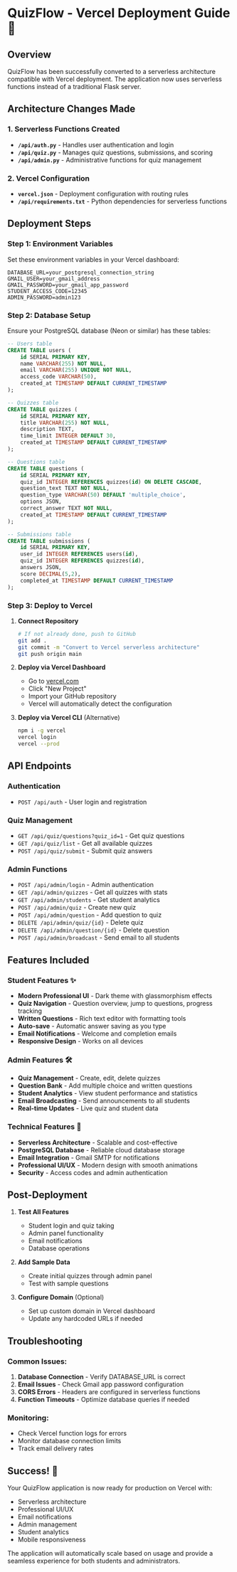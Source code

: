 # QuizFlow - Vercel Deployment Guide 🚀

## Overview
QuizFlow has been successfully converted to a serverless architecture compatible with Vercel deployment. The application now uses serverless functions instead of a traditional Flask server.

## Architecture Changes Made

### 1. Serverless Functions Created
- **`/api/auth.py`** - Handles user authentication and login
- **`/api/quiz.py`** - Manages quiz questions, submissions, and scoring
- **`/api/admin.py`** - Administrative functions for quiz management

### 2. Vercel Configuration
- **`vercel.json`** - Deployment configuration with routing rules
- **`/api/requirements.txt`** - Python dependencies for serverless functions

## Deployment Steps

### Step 1: Environment Variables
Set these environment variables in your Vercel dashboard:

```
DATABASE_URL=your_postgresql_connection_string
GMAIL_USER=your_gmail_address
GMAIL_PASSWORD=your_gmail_app_password
STUDENT_ACCESS_CODE=12345
ADMIN_PASSWORD=admin123
```

### Step 2: Database Setup
Ensure your PostgreSQL database (Neon or similar) has these tables:

```sql
-- Users table
CREATE TABLE users (
    id SERIAL PRIMARY KEY,
    name VARCHAR(255) NOT NULL,
    email VARCHAR(255) UNIQUE NOT NULL,
    access_code VARCHAR(50),
    created_at TIMESTAMP DEFAULT CURRENT_TIMESTAMP
);

-- Quizzes table
CREATE TABLE quizzes (
    id SERIAL PRIMARY KEY,
    title VARCHAR(255) NOT NULL,
    description TEXT,
    time_limit INTEGER DEFAULT 30,
    created_at TIMESTAMP DEFAULT CURRENT_TIMESTAMP
);

-- Questions table
CREATE TABLE questions (
    id SERIAL PRIMARY KEY,
    quiz_id INTEGER REFERENCES quizzes(id) ON DELETE CASCADE,
    question_text TEXT NOT NULL,
    question_type VARCHAR(50) DEFAULT 'multiple_choice',
    options JSON,
    correct_answer TEXT NOT NULL,
    created_at TIMESTAMP DEFAULT CURRENT_TIMESTAMP
);

-- Submissions table
CREATE TABLE submissions (
    id SERIAL PRIMARY KEY,
    user_id INTEGER REFERENCES users(id),
    quiz_id INTEGER REFERENCES quizzes(id),
    answers JSON,
    score DECIMAL(5,2),
    completed_at TIMESTAMP DEFAULT CURRENT_TIMESTAMP
);
```

### Step 3: Deploy to Vercel

1. **Connect Repository**
   ```bash
   # If not already done, push to GitHub
   git add .
   git commit -m "Convert to Vercel serverless architecture"
   git push origin main
   ```

2. **Deploy via Vercel Dashboard**
   - Go to [vercel.com](https://vercel.com)
   - Click "New Project"
   - Import your GitHub repository
   - Vercel will automatically detect the configuration

3. **Deploy via Vercel CLI** (Alternative)
   ```bash
   npm i -g vercel
   vercel login
   vercel --prod
   ```

## API Endpoints

### Authentication
- `POST /api/auth` - User login and registration

### Quiz Management
- `GET /api/quiz/questions?quiz_id=1` - Get quiz questions
- `GET /api/quiz/list` - Get all available quizzes
- `POST /api/quiz/submit` - Submit quiz answers

### Admin Functions
- `POST /api/admin/login` - Admin authentication
- `GET /api/admin/quizzes` - Get all quizzes with stats
- `GET /api/admin/students` - Get student analytics
- `POST /api/admin/quiz` - Create new quiz
- `POST /api/admin/question` - Add question to quiz
- `DELETE /api/admin/quiz/{id}` - Delete quiz
- `DELETE /api/admin/question/{id}` - Delete question
- `POST /api/admin/broadcast` - Send email to all students

## Features Included

### Student Features ✨
- **Modern Professional UI** - Dark theme with glassmorphism effects
- **Quiz Navigation** - Question overview, jump to questions, progress tracking
- **Written Questions** - Rich text editor with formatting tools
- **Auto-save** - Automatic answer saving as you type
- **Email Notifications** - Welcome and completion emails
- **Responsive Design** - Works on all devices

### Admin Features 🛠️
- **Quiz Management** - Create, edit, delete quizzes
- **Question Bank** - Add multiple choice and written questions
- **Student Analytics** - View student performance and statistics
- **Email Broadcasting** - Send announcements to all students
- **Real-time Updates** - Live quiz and student data

### Technical Features 🔧
- **Serverless Architecture** - Scalable and cost-effective
- **PostgreSQL Database** - Reliable cloud database storage
- **Email Integration** - Gmail SMTP for notifications
- **Professional UI/UX** - Modern design with smooth animations
- **Security** - Access codes and admin authentication

## Post-Deployment

1. **Test All Features**
   - Student login and quiz taking
   - Admin panel functionality
   - Email notifications
   - Database operations

2. **Add Sample Data**
   - Create initial quizzes through admin panel
   - Test with sample questions

3. **Configure Domain** (Optional)
   - Set up custom domain in Vercel dashboard
   - Update any hardcoded URLs if needed

## Troubleshooting

### Common Issues:
1. **Database Connection** - Verify DATABASE_URL is correct
2. **Email Issues** - Check Gmail app password configuration
3. **CORS Errors** - Headers are configured in serverless functions
4. **Function Timeouts** - Optimize database queries if needed

### Monitoring:
- Check Vercel function logs for errors
- Monitor database connection limits
- Track email delivery rates

## Success! 🎉
Your QuizFlow application is now ready for production on Vercel with:
- Serverless architecture
- Professional UI/UX
- Email notifications
- Admin management
- Student analytics
- Mobile responsiveness

The application will automatically scale based on usage and provide a seamless experience for both students and administrators.
